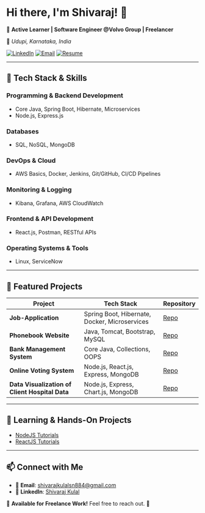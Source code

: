 # Hi there, I'm Shivaraj! 👋

🚀 **Active Learner | Software Engineer @Volvo Group | Freelancer**

📍 *Udupi, Karnataka, India*

[![LinkedIn](https://img.shields.io/badge/LinkedIn-Profile-blue?logo=linkedin)](https://www.linkedin.com/in/shivaraj-kulal)
[![Email](https://img.shields.io/badge/Email-shivarajkulalsn884%40gmail.com-red?logo=gmail)](mailto:shivarajkulalsn884@gmail.com)
[![Resume](https://img.shields.io/badge/Resume-View-brightgreen?logo=googledrive)](https://drive.google.com/file/d/1S8lfH7c5m8vR8sz_UBGcabESuRoRhXsq/view?usp=sharing)

---

## 🔧 Tech Stack & Skills

### **Programming & Backend Development**
- Core Java, Spring Boot, Hibernate, Microservices
- Node.js, Express.js

### **Databases**
- SQL, NoSQL, MongoDB

### **DevOps & Cloud**
- AWS Basics, Docker, Jenkins, Git/GitHub, CI/CD Pipelines

### **Monitoring & Logging**
- Kibana, Grafana, AWS CloudWatch

### **Frontend & API Development**
- React.js, Postman, RESTful APIs

### **Operating Systems & Tools**
- Linux, ServiceNow

---

## 📌 Featured Projects

| Project | Tech Stack | Repository |
|---------|-----------|------------|
| **Job-Application** | Spring Boot, Hibernate, Docker, Microservices | [Repo](https://github.com/shivarajkulal/Job-Application) |
| **Phonebook Website** | Java, Tomcat, Bootstrap, MySQL | [Repo](https://github.com/shivarajkulal/Phonebook-Website?tab=readme-ov-file#tech-stack) |
| **Bank Management System** | Core Java, Collections, OOPS | [Repo](https://github.com/shivarajkulal/Bank-Management-System) |
| **Online Voting System** | Node.js, React.js, Express, MongoDB | [Repo](https://github.com/shivarajkulal/MERN-Voting-APP) |
| **Data Visualization of Client Hospital Data** | Node.js, Express, Chart.js, MongoDB | [Repo](https://github.com/shivarajkulal/Visual-Data) |

---

## 🎯 Learning & Hands-On Projects
- [NodeJS Tutorials](https://github.com/shivarajkulal/NodeJS_Tutorial)
- [ReactJS Tutorials](https://github.com/shivarajkulal/ReactJS_Tutorial)

---

## 📫 Connect with Me
- 📧 **Email**: [shivarajkulalsn884@gmail.com](mailto:shivarajkulalsn884@gmail.com)
- 💼 **LinkedIn**: [Shivaraj Kulal](https://www.linkedin.com/in/shivaraj-kulal)

🔹 **Available for Freelance Work!** Feel free to reach out. 🚀
